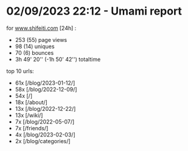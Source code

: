 # 02/09/2023 22:12 - Umami report
for www.shifeiti.com [24h] :

 - 253 (55) page views
 - 98 (14) uniques
 - 70 (6) bounces
 - 3h 49' 20'' (-1h 50' 42'') totaltime


top 10 urls:
 - 61x [/blog/2023-01-12/]
 - 58x [/blog/2022-12-09/]
 - 54x [/]
 - 18x [/about/]
 - 13x [/blog/2022-12-22/]
 - 13x [/wiki/]
 - 7x [/blog/2022-05-07/]
 - 7x [/friends/]
 - 4x [/blog/2023-02-03/]
 - 2x [/blog/categories/]


